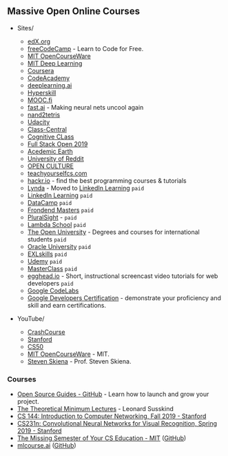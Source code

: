 ## Massive Open Online Courses

- Sites/
    - [edX.org](https://www.edx.org/)
    - [freeCodeCamp](https://freecodecamp.org/) - Learn to Code for Free.
    - [MIT OpenCourseWare](https://ocw.mit.edu/index.htm)
    - [MIT Deep Learning](https://deeplearning.mit.edu/)
    - [Coursera](https://www.coursera.org/)
    - [CodeAcademy](https://www.codecademy.com/)
    - [deeplearning.ai](https://www.deeplearning.ai/)
    - [Hyperskill](https://hi.hyperskill.org/projects3)
    - [MOOC.fi](https://www.mooc.fi/en/)
    - [fast.ai](https://www.fast.ai/) - Making neural nets uncool again
    - [nand2tetris](https://www.nand2tetris.org/)
    - [Udacity](https://www.udacity.com/)
    - [Class-Central](https://www.classcentral.com/) 
    - [Cognitive CLass](https://cognitiveclass.ai/)
    - [Full Stack Open 2019](https://fullstackopen.com/en)
    - [Acedemic Earth](https://www.academicearth.org/)
    - [University of Reddit](http://ureddit.com/)
    - [OPEN CULTURE](http://www.openculture.com/)
    - [teachyourselfcs.com](https://teachyourselfcs.com/)
    - [hackr.io](https://hackr.io/) - find the best programming courses & tutorials
    - [Lynda](https://www.lynda.com/) - Moved to [LinkedIn Learning](https://www.linkedin.com/learning/) `paid`
    - [LinkedIn Learning](https://www.linkedin.com/learning/) `paid`
    - [DataCamp](https://www.datacamp.com/) `paid`
    - [Frondend Masters](https://frontendmasters.com/) `paid`
    - [PluralSight](https://www.pluralsight.com/) - `paid`
    - [Lambda School](https://lambdaschool.com/) `paid`
    - [The Open University](http://www.openuniversity.edu/) - Degrees and courses for international students `paid`
    - [Oracle University](https://education.oracle.com/home) `paid`
    - [EXLskills](https://exlskills.com/) `paid`
    - [Udemy](https://www.udemy.com/) `paid`
    - [MasterClass](https://www.masterclass.com/) `paid`
    - [egghead.io](https://egghead.io/) - Short, instructional screencast video tutorials for web developers `paid`
    - [Google CodeLabs](https://codelabs.developers.google.com)
    - [Google Developers Certification](https://developers.google.com/certification) - demonstrate your proficiency and skill and earn certifications.

- YouTube/
    - [CrashCourse](https://www.youtube.com/channel/UCX6b17PVsYBQ0ip5gyeme-Q)
    - [Stanford](https://www.youtube.com/channel/UC-EnprmCZ3OXyAoG7vjVNCA)
    - [CS50](https://www.youtube.com/channel/UCcabW7890RKJzL968QWEykA)
    - [MIT OpenCourseWare](https://www.youtube.com/channel/UCEBb1b_L6zDS3xTUrIALZOw) - MIT.
    - [Steven Skiena](https://www.youtube.com/channel/UCh27N8m4Jp_rkwx26Q4iclQ) - Prof. Steven Skiena.

### Courses
- [Open Source Guides - GitHub](https://opensource.guide/) - Learn how to launch and grow your project.
- [The Theoretical Minimum Lectures](https://theoreticalminimum.com/) - Leonard Susskind
- [CS 144: Introduction to Computer Networking, Fall 2019 - Stanford](https://cs144.github.io/)
- [CS231n: Convolutional Neural Networks for Visual Recognition, Spring 2019 - Stanford](http://cs231n.stanford.edu/)
- [The Missing Semester of Your CS Education - MIT](https://missing.csail.mit.edu/) ([GitHub](https://github.com/missing-semester/missing-semester))
- [mlcourse.ai](https://mlcourse.ai/) ([GitHub](https://github.com/Yorko/mlcourse.ai))
